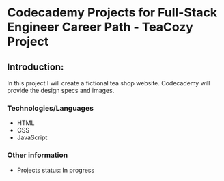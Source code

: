 # Codecademy Projects for Full-Stack Engineer Career Path - TeaCozy Project

## Introduction: 

In this project I will create a fictional tea shop website. Codecademy will provide the design specs and images.

### Technologies/Languages

* HTML
* CSS 
* JavaScript 

### Other information

- Projects status: In progress
